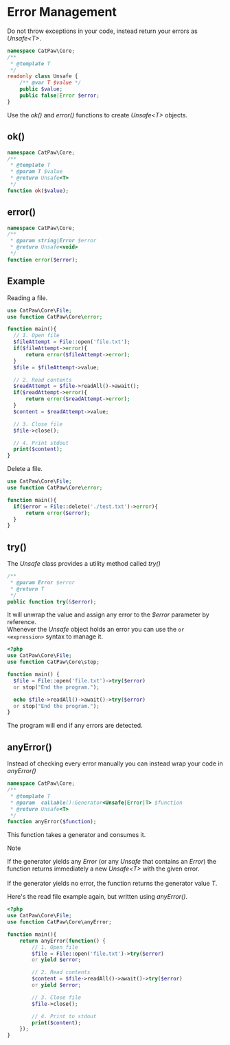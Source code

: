 # Error Management

Do not throw exceptions in your code, instead return your errors as _Unsafe\<T\>_.

```php
namespace CatPaw\Core;
/**
 * @template T
 */
readonly class Unsafe {
    /** @var T $value */
    public $value;
    public false|Error $error;
}
```

Use the _ok()_ and _error()_ functions to create _Unsafe\<T\>_ objects.

## ok()

```php
namespace CatPaw\Core;
/**
 * @template T
 * @param T $value
 * @return Unsafe<T>
 */
function ok($value);
```

## error()

```php
namespace CatPaw\Core;
/**
 * @param string|Error $error
 * @return Unsafe<void>
 */
function error($error);
```

## Example

Reading a file.

```php
use CatPaw\Core\File;
use function CatPaw\Core\error;

function main(){
  // 1. Open file
  $fileAttempt = File::open('file.txt');
  if($fileAttempt->error){
      return error($fileAttempt->error);
  }
  $file = $fileAttempt->value;

  // 2. Read contents
  $readAttempt = $file->readAll()->await();
  if($readAttempt->error){
      return error($readAttempt->error);
  }
  $content = $readAttempt->value;

  // 3. Close file
  $file->close();

  // 4. Print stdout
  print($content);
}
```

Delete a file.

```php
use CatPaw\Core\File;
use function CatPaw\Core\error;

function main(){
  if($error = File::delete('./test.txt')->error){
      return error($error);
  }
}
```

## try()

The _Unsafe_ class provides a utility method called _try()_

```php
/**
 * @param Error $error
 * @return T
 */
public function try(&$error);
```

It will unwrap the value and assign any error to the _$error_ parameter by reference.\
Whenever the _Unsafe_ object holds an error you can use the `or <expression>` syntax to manage it.

```php
<?php
use CatPaw\Core\File;
use function CatPaw\Core\stop;

function main() {
  $file = File::open('file.txt')->try($error)
  or stop("End the program.");

  echo $file->readAll()->await()->try($error)
  or stop("End the program.");
}
```

The program will end if any errors are detected.

## anyError()

Instead of checking every error manually you can instead wrap your code in _anyError()_

```php
namespace CatPaw\Core;
/**
 * @template T
 * @param  callable():Generator<Unsafe|Error|T> $function
 * @return Unsafe<T>
 */
function anyError($function);
```

This function takes a generator and consumes it.

> [!NOTE]
> If the generator yields any _Error_ (or any _Unsafe_ that contains an _Error_) the function returns immediately a new _Unsafe\<T\>_ with the given error.\
> \
> If the generator yields no error, the function returns the generator value _T_.


Here's the read file example again, but written using _anyError()_.

```php
<?php
use CatPaw\Core\File;
use function CatPaw\Core\anyError;

function main(){
    return anyError(function() {
        // 1. Open file
        $file = File::open('file.txt')->try($error)
        or yield $error;

        // 2. Read contents
        $content = $file->readAll()->await()->try($error)
        or yield $error;

        // 3. Close file
        $file->close();

        // 4. Print to stdout
        print($content);
    });
}
```
